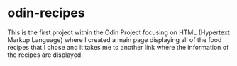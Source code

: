 # odin-recipes

This is the first project within the Odin Project focusing on HTML (Hypertext Markup Language) where I created a main page displaying all of the food recipes that I chose and it takes me to another link where the information of the recipes are displayed. 